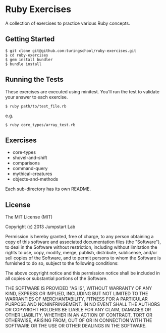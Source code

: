 # Ruby Exercises

A collection of exercises to practice various Ruby concepts.

## Getting Started

```
$ git clone git@github.com:turingschool/ruby-exercises.git
$ cd ruby-exercises
$ gem install bundler
$ bundle install
```

## Running the Tests

These exercises are executed using minitest. You'll run the test to validate your answer to each exercise.

```
$ ruby path/to/test_file.rb
```

e.g.

```
$ ruby core_types/array_test.rb
```

## Exercises

* core-types
* shovel-and-shift
* comparisons
* command-query
* mythical-creatures
* objects-and-methods

Each sub-directory has its own README.

## License

The MIT License (MIT)

Copyright (c) 2013 Jumpstart Lab

Permission is hereby granted, free of charge, to any person obtaining a copy
of this software and associated documentation files (the "Software"), to deal
in the Software without restriction, including without limitation the rights
to use, copy, modify, merge, publish, distribute, sublicense, and/or sell
copies of the Software, and to permit persons to whom the Software is
furnished to do so, subject to the following conditions:

The above copyright notice and this permission notice shall be included in
all copies or substantial portions of the Software.

THE SOFTWARE IS PROVIDED "AS IS", WITHOUT WARRANTY OF ANY KIND, EXPRESS OR
IMPLIED, INCLUDING BUT NOT LIMITED TO THE WARRANTIES OF MERCHANTABILITY,
FITNESS FOR A PARTICULAR PURPOSE AND NONINFRINGEMENT. IN NO EVENT SHALL THE
AUTHORS OR COPYRIGHT HOLDERS BE LIABLE FOR ANY CLAIM, DAMAGES OR OTHER
LIABILITY, WHETHER IN AN ACTION OF CONTRACT, TORT OR OTHERWISE, ARISING FROM,
OUT OF OR IN CONNECTION WITH THE SOFTWARE OR THE USE OR OTHER DEALINGS IN
THE SOFTWARE.

